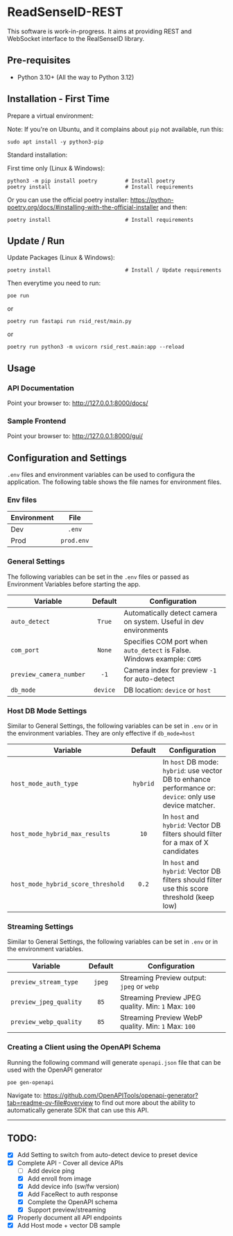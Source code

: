 # ReadSenseID-REST 

This software is work-in-progress. It aims at providing REST and WebSocket interface 
to the RealSenseID library. 

## Pre-requisites

- Python 3.10+ (All the way to Python 3.12)

## Installation - First Time

Prepare a virtual environment:

Note: If you're on Ubuntu, and it complains about `pip` not available, run this:  
```shell
sudo apt install -y python3-pip
```

Standard installation:

First time only (Linux & Windows):
```shell
python3 -m pip install poetry         # Install poetry
poetry install                        # Install requirements
```

Or you can use the official poetry installer: https://python-poetry.org/docs/#installing-with-the-official-installer
and then:
```shell
poetry install                        # Install requirements
```

## Update / Run

Update Packages (Linux & Windows):
```shell
poetry install                        # Install / Update requirements
```

Then everytime you need to run:
```shell
poe run
```
or
```shell
poetry run fastapi run rsid_rest/main.py 
```
or
```shell
poetry run python3 -m uvicorn rsid_rest.main:app --reload
```

## Usage
### API Documentation
Point your browser to: http://127.0.0.1:8000/docs/
### Sample Frontend
Point your browser to: http://127.0.0.1:8000/gui/

## Configuration and Settings
`.env` files and environment variables can be used to configura the application. The following table shows
the file names for environment files.

### Env files

| Environment |     File      |
|-------------|:-------------:|
| Dev         |    `.env`     |
| Prod        |  `prod.env`   |


### General Settings

The following variables can be set in the `.env` files or passed as Environment Variables before starting the app. 

| Variable                           | Default  | Configuration                                                                                            |
|------------------------------------|:--------:|----------------------------------------------------------------------------------------------------------|
| `auto_detect`                      |  `True`  | Automatically detect camera on system. Useful in dev environments                                        |
| `com_port`                         |  `None`  | Specifies COM port when `auto_detect` is False. Windows example: `COM5`                                  |
| `preview_camera_number`            |   `-1`   | Camera index for preview `-1` for auto-detect                                                            |
| `db_mode`                          | `device` | DB location: `device` or `host`                                                                          |

### Host DB Mode Settings

Similar to General Settings, the following variables can be set in `.env` or in the environment variables. They are only effective if `db_mode=host`

| Variable                           | Default  | Configuration                                                                                            |
|------------------------------------|:--------:|----------------------------------------------------------------------------------------------------------|
| `host_mode_auth_type`              | `hybrid` | In `host` DB mode: `hybrid`: use vector DB to enhance performance or: `device`: only use device matcher. |
| `host_mode_hybrid_max_results`     |   `10`   | In `host` and `hybrid`: Vector DB filters should filter for a max of X candidates                        |
| `host_mode_hybrid_score_threshold` |  `0.2`   | In `host` and `hybrid`: Vector DB filters should filter use this score threshold (keep low)              |


### Streaming Settings

Similar to General Settings, the following variables can be set in `.env` or in the environment variables.

| Variable                           | Default  | Configuration                                                                                            |
|------------------------------------|:--------:|----------------------------------------------------------------------------------------------------------|
| `preview_stream_type`              |  `jpeg`  | Streaming Preview output: `jpeg` or `webp`                                                               |
| `preview_jpeg_quality`             |   `85`   | Streaming Preview JPEG quality. Min: `1`     Max: `100`                                                  |
| `preview_webp_quality`             |   `85`   | Streaming Preview WebP quality. Min: `1`     Max: `100`                                                  |


### Creating a Client using the OpenAPI Schema
Running the following command will generate `openapi.json` file that can be used with the OpenAPI generator
```shell
poe gen-openapi
```
Navigate to: https://github.com/OpenAPITools/openapi-generator?tab=readme-ov-file#overview to find out more about
the ability to automatically generate SDK that can use this API.

---
## TODO:
- [x] Add Setting to switch from auto-detect device to preset device
- [x] Complete API - Cover all device APIs
  - [ ] Add device ping
  - [x] Add enroll from image
  - [x] Add device info (sw/fw version)
  - [x] Add FaceRect to auth response
  - [x] Complete the OpenAPI schema
  - [x] Support preview/streaming
- [x] Properly document all API endpoints
- [x] Add Host mode + vector DB sample

